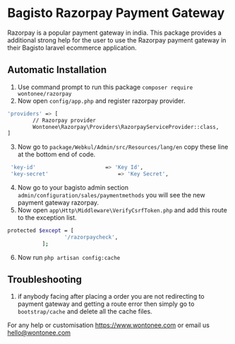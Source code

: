 # Bagisto Razorpay Payment Gateway
Razorpay is a popular payment gateway in india. This package provides a additional strong help for the user to use the Razorpay payment gateway in their Bagisto laravel ecommerce application.

## Automatic Installation
1. Use command prompt to run this package `composer require wontonee/razorpay`
2. Now open `config/app.php` and register razorpay provider.
```sh
'providers' => [
        // Razorpay provider
        Wontonee\Razorpay\Providers\RazorpayServiceProvider::class,
]
```
3. Now go to `package/Webkul/Admin/src/Resources/lang/en` copy these line at the bottom end of code.
```sh
 'key-id'                      => 'Key Id',
 'key-secret'                      => 'Key Secret',
```
4. Now go to your bagisto admin section `admin/configuration/sales/paymentmethods` you will see the new payment gateway razorpay. 
5. Now open `app\Http\Middleware\VerifyCsrfToken.php` and add this route to the exception list.
```sh
protected $except = [
                  '/razorpaycheck',
           ];
```
6. Now run `php artisan config:cache`


## Troubleshooting

1. if anybody facing after placing a order you are not redirecting to payment gateway and getting a route error then simply go to `bootstrap/cache` and delete all the cache files.


For any help or customisation  <https://www.wontonee.com> or email us <hello@wontonee.com>

